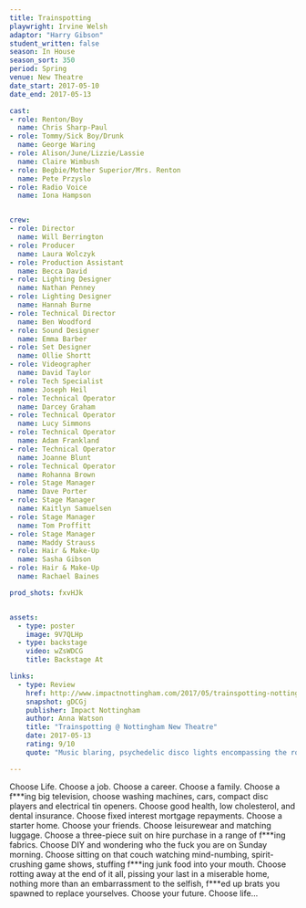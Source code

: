 ```yaml
---
title: Trainspotting
playwright: Irvine Welsh
adaptor: "Harry Gibson"
student_written: false
season: In House
season_sort: 350
period: Spring
venue: New Theatre
date_start: 2017-05-10
date_end: 2017-05-13

cast:
- role: Renton/Boy
  name: Chris Sharp-Paul
- role: Tommy/Sick Boy/Drunk
  name: George Waring
- role: Alison/June/Lizzie/Lassie
  name: Claire Wimbush
- role: Begbie/Mother Superior/Mrs. Renton
  name: Pete Przyslo
- role: Radio Voice
  name: Iona Hampson


crew:
- role: Director
  name: Will Berrington
- role: Producer
  name: Laura Wolczyk
- role: Production Assistant
  name: Becca David
- role: Lighting Designer
  name: Nathan Penney
- role: Lighting Designer
  name: Hannah Burne
- role: Technical Director
  name: Ben Woodford
- role: Sound Designer
  name: Emma Barber
- role: Set Designer
  name: Ollie Shortt
- role: Videographer
  name: David Taylor
- role: Tech Specialist
  name: Joseph Heil
- role: Technical Operator
  name: Darcey Graham
- role: Technical Operator
  name: Lucy Simmons
- role: Technical Operator
  name: Adam Frankland
- role: Technical Operator
  name: Joanne Blunt
- role: Technical Operator
  name: Rohanna Brown
- role: Stage Manager
  name: Dave Porter
- role: Stage Manager
  name: Kaitlyn Samuelsen
- role: Stage Manager
  name: Tom Proffitt
- role: Stage Manager
  name: Maddy Strauss
- role: Hair & Make-Up
  name: Sasha Gibson
- role: Hair & Make-Up
  name: Rachael Baines

prod_shots: fxvHJk


assets:
  - type: poster
    image: 9V7QLHp
  - type: backstage
    video: wZsWDCG
    title: Backstage At

links:
  - type: Review
    href: http://www.impactnottingham.com/2017/05/trainspotting-nottingham-new-theatre/
    snapshot: gDCGj
    publisher: Impact Nottingham
    author: Anna Watson
    title: "Trainspotting @ Nottingham New Theatre"
    date: 2017-05-13
    rating: 9/10
    quote: "Music blaring, psychedelic disco lights encompassing the room in colour and chaos. It is immediately clear that this is a production not to be missed."

---
```


Choose Life. Choose a job. Choose a career. Choose a family. Choose a f\*\*\*ing big television, choose washing machines, cars, compact disc players and electrical tin openers. Choose good health, low cholesterol, and dental insurance. Choose fixed interest mortgage repayments. Choose a starter home. Choose your friends. Choose leisurewear and matching luggage. Choose a three-piece suit on hire purchase in a range of f\*\*\*ing fabrics. Choose DIY and wondering who the fuck you are on Sunday morning. Choose sitting on that couch watching mind-numbing, spirit-crushing game shows, stuffing f\*\*\*ing junk food into your mouth. Choose rotting away at the end of it all, pissing your last in a miserable home, nothing more than an embarrassment to the selfish, f\*\*\*ed up brats you spawned to replace yourselves. Choose your future. Choose life...
